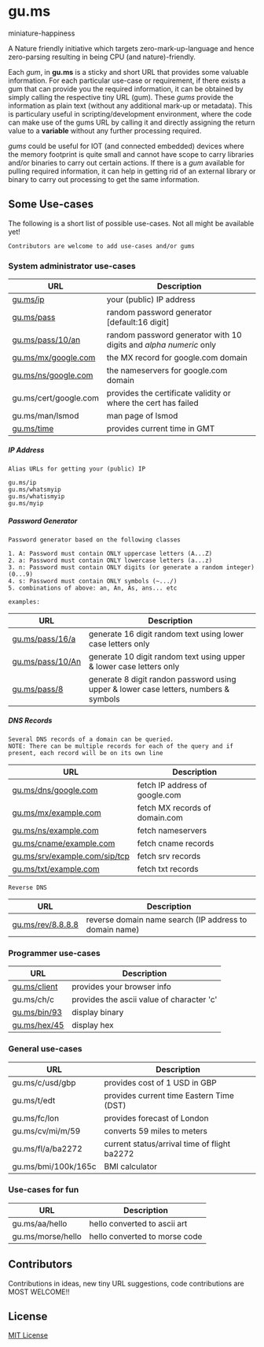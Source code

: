 # gu.ms
miniature-happiness

A Nature friendly initiative which targets zero-mark-up-language and hence zero-parsing resulting in being CPU (and nature)-friendly. 

Each *gum*, in **gu.ms** is a sticky and short URL that provides some valuable information. For each particular use-case or requirement, 
if there exists a gum that can provide you the required information, it can be obtained by simply calling the respective tiny URL (gum).
These *gums* provide the information as plain text (without any additional mark-up or metadata). This is particulary useful in scripting/development environment, where the code can make use of the gums URL by calling it and directly assigning the return value to a **variable** without any further processing required. 

*gums* could be useful for IOT (and connected embedded) devices where the memory footprint is quite small and cannot have scope to carry libraries and/or binaries to carry out certain actions. If there is a *gum* available for pulling required information, it can help in getting rid of an external library or binary to carry out processing to get the same information.

## Some Use-cases ##

The following is a short list of possible use-cases. Not all might be available yet! 

    Contributors are welcome to add use-cases and/or gums


### System administrator use-cases ###

URL| Description
---|------------
[gu.ms/ip](http://gu.ms/ip)| your (public) IP address
[gu.ms/pass](http://gu.ms/pass)| random password generator [default:16 digit]
[gu.ms/pass/10/an](http://gu.ms/pass/10/an)| random password generator with 10 digits and *alpha* *numeric* only
[gu.ms/mx/google.com](http://gu.ms/mx/google.com)| the MX record for google.com domain
[gu.ms/ns/google.com](http://gu.ms/ns/google.com)| the nameservers for google.com domain
gu.ms/cert/google.com| provides the certificate validity or where the cert has failed
gu.ms/man/lsmod| man page of lsmod
[gu.ms/time](http://gu.ms/time)| provides current time in GMT
    

##### IP Address #####
    Alias URLs for getting your (public) IP
    
    gu.ms/ip
    gu.ms/whatsmyip
    gu.ms/whatismyip
    gu.ms/myip
    
##### Password Generator ######
    Password generator based on the following classes
    
    1. A: Password must contain ONLY uppercase letters (A...Z)
    2. a: Password must contain ONLY lowercase letters (a...z)
    3. n: Password must contain ONLY digits (or generate a random integer) (0...9)
    4. s: Password must contain ONLY symbols (~.../)
    5. combinations of above: an, An, As, ans... etc
    
    examples:
    
URL| Description
---|------------
[gu.ms/pass/16/a](http://gu.ms/pass/16/a) | generate 16 digit random text using lower case letters only
[gu.ms/pass/10/An](http://gu.ms/pass/10/An) | generate 10 digit random text using upper & lower case letters only
[gu.ms/pass/8](http://gu.ms/pass/8) | generate 8 digit randon password using upper & lower case letters, numbers & symbols
    
##### DNS Records #####
    Several DNS records of a domain can be queried. 
    NOTE: There can be multiple records for each of the query and if present, each record will be on its own line
    
URL|Description
---|------------
[gu.ms/dns/google.com](http://gu.ms/dns/google.com)| fetch IP address of google.com
[gu.ms/mx/example.com](http://gu.ms/mx/example.com)| fetch MX records of domain.com
[gu.ms/ns/example.com](http://gu.ms/ns/example.com)| fetch nameservers
[gu.ms/cname/example.com](http://gu.ms/cname/example.com)| fetch cname records
[gu.ms/srv/example.com/sip/tcp](http://gu.ms/srv/example.com/sip/tcp)| fetch srv records 
[gu.ms/txt/example.com](http://gu.ms/txt/example.com)| fetch txt records
    
    Reverse DNS 
URL| Description
---|------------
[gu.ms/rev/8.8.8.8](http://gu.ms/rev/8.8.8.8)| reverse domain name search (IP address to domain name)     

### Programmer use-cases ###

URL| Description
---|------------
[gu.ms/client](http://gu.ms/client)| provides your browser info
gu.ms/ch/c| provides the ascii value of character 'c'
[gu.ms/bin/93](http://gu.ms/bin/93)| display binary
[gu.ms/hex/45](http://gu.ms/hex/45)| display hex
    
### General use-cases ###

URL| Description
---|------------
gu.ms/c/usd/gbp | provides cost of 1 USD in GBP
gu.ms/t/edt | provides current time Eastern Time (DST)
gu.ms/fc/lon | provides forecast of London
gu.ms/cv/mi/m/59 | converts 59 miles to meters
gu.ms/fl/a/ba2272 | current status/arrival time of flight ba2272
gu.ms/bmi/100k/165c | BMI calculator

### Use-cases for fun ###

URL| Description
---|------------
gu.ms/aa/hello | hello converted to ascii art
gu.ms/morse/hello | hello converted to morse code
    

## Contributors ##
Contributions in ideas, new tiny URL suggestions, code contributions are MOST WELCOME!!


## License
[MIT License](https://raw.githubusercontent.com/gu-ms/gu.ms/master/LICENSE)
